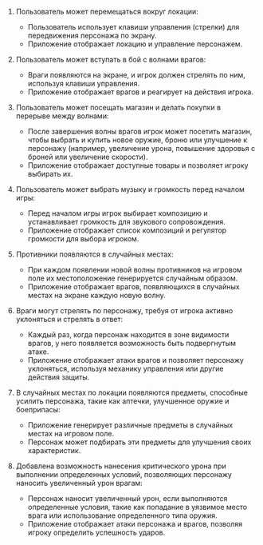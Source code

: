 1. Пользователь может перемещаться вокруг локации:
   - Пользователь использует клавиши управления (стрелки) для передвижения персонажа по экрану.
   - Приложение отображает локацию и управление персонажем.

2. Пользователь может вступать в бой с волнами врагов:
   - Враги появляются на экране, и игрок должен стрелять по ним, используя клавиши управления.
   - Приложение отображает врагов и реагирует на действия игрока.

3. Пользователь может посещать магазин и делать покупки в перерыве между волнами:
   - После завершения волны врагов игрок может посетить магазин, чтобы выбрать и купить новое оружие, броню или улучшение к персонажу (например, увеличение урона, повышение здоровья с броней или увеличение скорости).
   - Приложение отображает доступные товары и позволяет игроку выбирать их.

4. Пользователь может выбрать музыку и громкость перед началом игры:
   - Перед началом игры игрок выбирает композицию и устанавливает громкость для звукового сопровождения.
   - Приложение отображает список композиций и регулятор громкости для выбора игроком.
5. Противники появляются в случайных местах:
   - При каждом появлении новой волны противников на игровом поле их местоположение генерируется случайным образом.
   - Приложение отображает врагов, появляющихся в случайных местах на экране каждую новую волну.
6. Враги могут стрелять по персонажу, требуя от игрока активно уклоняться и стрелять в ответ:
   - Каждый раз, когда персонаж находится в зоне видимости врагов, у него появляется возможность быть подвергнутым атаке.
   - Приложение отображает атаки врагов и позволяет персонажу уклоняться, используя механику управления или другие действия защиты.

7. В случайных местах по локации появляются предметы, способные усилить персонажа, такие как аптечки, улучшенное оружие и боеприпасы:
   - Приложение генерирует различные предметы в случайных местах на игровом поле.
   - Персонаж может подбирать эти предметы для улучшения своих характеристик.

8. Добавлена возможность нанесения критического урона при выполнении определенных условий, позволяющих персонажу наносить увеличенный урон врагам:
   - Персонаж наносит увеличенный урон, если выполняются определенные условия, такие как попадание в уязвимое место врага или использование определенного типа оружия.
   - Приложение отображает атаки персонажа и врагов, позволяя игроку определить успешность ударов.
